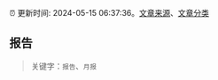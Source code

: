 :alarm_clock: 更新时间: 2024-05-15 06:37:36。[文章来源](/README.md)、[文章分类](/TAGS.md)

## 报告


> 关键字：`报告`、`月报`



